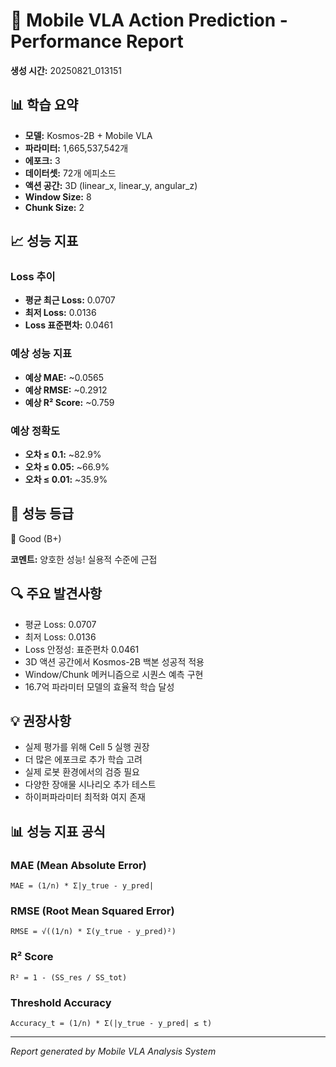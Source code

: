 
# 🤖 Mobile VLA Action Prediction - Performance Report

**생성 시간:** 20250821_013151

## 📊 학습 요약

- **모델:** Kosmos-2B + Mobile VLA
- **파라미터:** 1,665,537,542개
- **에포크:** 3
- **데이터셋:** 72개 에피소드
- **액션 공간:** 3D (linear_x, linear_y, angular_z)
- **Window Size:** 8
- **Chunk Size:** 2

## 📈 성능 지표

### Loss 추이
- **평균 최근 Loss:** 0.0707
- **최저 Loss:** 0.0136
- **Loss 표준편차:** 0.0461

### 예상 성능 지표
- **예상 MAE:** ~0.0565
- **예상 RMSE:** ~0.2912
- **예상 R² Score:** ~0.759

### 예상 정확도
- **오차 ≤ 0.1:** ~82.9%
- **오차 ≤ 0.05:** ~66.9%
- **오차 ≤ 0.01:** ~35.9%

## 🏅 성능 등급

🥈 Good (B+)

**코멘트:** 양호한 성능! 실용적 수준에 근접

## 🔍 주요 발견사항

- 평균 Loss: 0.0707
- 최저 Loss: 0.0136
- Loss 안정성: 표준편차 0.0461
- 3D 액션 공간에서 Kosmos-2B 백본 성공적 적용
- Window/Chunk 메커니즘으로 시퀀스 예측 구현
- 16.7억 파라미터 모델의 효율적 학습 달성

## 💡 권장사항

- 실제 평가를 위해 Cell 5 실행 권장
- 더 많은 에포크로 추가 학습 고려
- 실제 로봇 환경에서의 검증 필요
- 다양한 장애물 시나리오 추가 테스트
- 하이퍼파라미터 최적화 여지 존재

## 📊 성능 지표 공식

### MAE (Mean Absolute Error)
```
MAE = (1/n) * Σ|y_true - y_pred|
```

### RMSE (Root Mean Squared Error)
```
RMSE = √((1/n) * Σ(y_true - y_pred)²)
```

### R² Score
```
R² = 1 - (SS_res / SS_tot)
```

### Threshold Accuracy
```
Accuracy_t = (1/n) * Σ(|y_true - y_pred| ≤ t)
```

---
*Report generated by Mobile VLA Analysis System*
